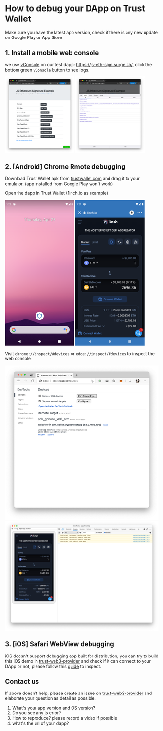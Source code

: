 # How to debug your DApp on Trust Wallet

Make sure you have the latest app version, check if there is any new update on Google Play or App Store

## 1. Install a mobile web console

we use [vConsole](https://github.com/Tencent/vConsole) on our test dapp: https://js-eth-sign.surge.sh/, click the bottom green `vConsole` button to see logs.

<img src="../media/js-eth-sign.png" width="45%" /> <img src="../media/js-eth-sign-console.png" width="45%" />

## 2. [Android] Chrome Rmote debugging

Download Trust Wallet apk from [trustwallet.com](https://trustwallet.com) and drag it to your emulator. (app installed from Google Play won't work)

Open the dapp in Trust Wallet (1inch.io as example)

<img src="../media/android-install-apk-emulator.png" width="45%" /> <img src="../media/android-dapp-emulator.png" width="45%" />

Visit `chrome://inspect/#devices` or `edge://inspect/#devices` to inspect the web console

![Edge inspect](../media/edge-inspect.png)
![Edge inspect](../media/edge-inspect2.png)

## 3. [iOS] Safari WebView debugging

iOS doesn't support debugging app built for distribution, you can try to build this iOS demo in [trust-web3-provider](https://github.com/trustwallet/trust-web3-provider) and check if it can connect to your DApp or not, please follow this [guide](https://webkit.org/web-inspector/enabling-web-inspector/) to inspect.

## Contact us

If above doesn't help, please create an issue on [trust-web3-provider](https://github.com/trustwallet/trust-web3-provider) and elaborate your question as detail as possible.

1. What's your app version and OS version?
2. Do you see any js error?
3. How to reproduce? please record a video if possible
4. what's the url of your dapp?
